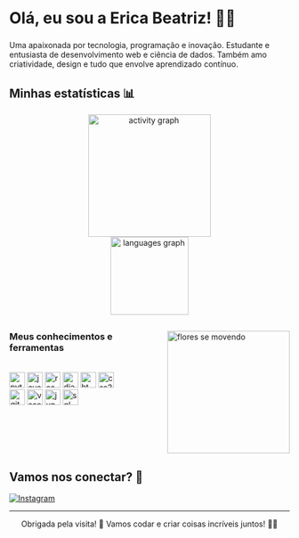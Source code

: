 <h1 align="left">Olá, eu sou a Erica Beatriz! 👋🌸</h1>

###

<p align="left">Uma apaixonada por tecnologia, programação e inovação. Estudante e entusiasta de desenvolvimento web e ciência de dados. Também amo criatividade, design e tudo que envolve aprendizado contínuo.</p>

###

<div align="center">
  <h2 align="left">Minhas estatísticas 📊</h2>
  <img src="https://github-readme-activity-graph.vercel.app/graph?username=erica-beatriz&radius=16&theme=github-dark&area=true&order=5&hide_border=true&hide_title=false" height="220" alt="activity graph" />
  <br>
  <img src="https://github-readme-stats.vercel.app/api/top-langs?username=erica-beatriz&locale=pt_br&hide_title=true&layout=compact&card_width=350&langs_count=6&theme=github_dark&hide_border=true&order=2" height="140" alt="languages graph" />
</div>

##

<img align="right" height="220" src="https://media.giphy.com/media/3o7aD2saalBwwftBIY/giphy.gif" alt="flores se movendo" />

<div align="left">
  <h3 align="left">Meus conhecimentos e ferramentas</h3><br/>
  <img src="https://img.shields.io/badge/Python-3776AB?logo=python&logoColor=white&style=for-the-badge" height="28" alt="python logo" />
  <img src="https://img.shields.io/badge/JavaScript-F7DF1E?logo=javascript&logoColor=black&style=for-the-badge" height="28" alt="javascript logo" />
  <img src="https://img.shields.io/badge/React-61DAFB?logo=react&logoColor=black&style=for-the-badge" height="28" alt="react logo" />
  <img src="https://img.shields.io/badge/Django-092E20?logo=django&logoColor=white&style=for-the-badge" height="28" alt="django logo" />
  <img src="https://img.shields.io/badge/HTML5-E34F26?logo=html5&logoColor=white&style=for-the-badge" height="28" alt="html5 logo" />
  <img src="https://img.shields.io/badge/CSS3-1572B6?logo=css3&logoColor=white&style=for-the-badge" height="28" alt="css3 logo" />
  <br>
  <img src="https://img.shields.io/badge/Git-F05032?logo=git&logoColor=white&style=for-the-badge" height="28" alt="git logo" />
  <img src="https://img.shields.io/badge/VS_Code-007ACC?logo=visual-studio-code&logoColor=white&style=for-the-badge" height="28" alt="vscode logo" />
  <img src="https://img.shields.io/badge/Jupyter-F37626?logo=jupyter&logoColor=white&style=for-the-badge" height="28" alt="jupyter logo" />
  <img src="https://img.shields.io/badge/SQL-4479A1?logo=mysql&logoColor=white&style=for-the-badge" height="28" alt="sql logo" />
</div>

<br clear="both">

## Vamos nos conectar? 🌈

[![Instagram](https://img.shields.io/badge/-Instagram-E4405F?style=flat&logo=instagram&logoColor=white)](https://instagram.com/erica_beatriz)

---

<p align="center">
  Obrigada pela visita! 💜  
  Vamos codar e criar coisas incríveis juntos! 🚀✨
</p>